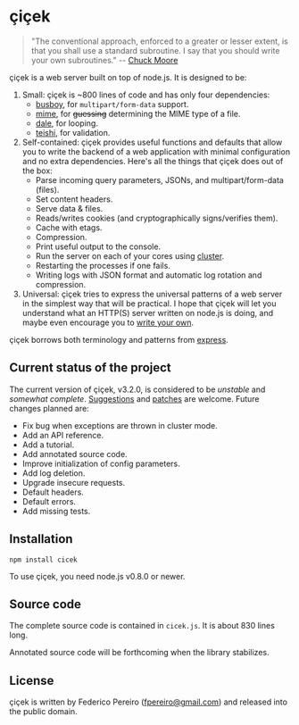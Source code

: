 # çiçek

> "The conventional approach, enforced to a greater or lesser extent, is that you shall use a standard subroutine. I say that you should write your own subroutines." -- [Chuck Moore](http://www.colorforth.com/POL.htm)

çiçek is a web server built on top of node.js. It is designed to be:

1. Small: çiçek is ~800 lines of code and has only four dependencies:
   * [busboy](https://github.com/mscdex/busboy), for `multipart/form-data` support.
   * [mime](https://github.com/broofa/node-mime), for ~~guessing~~ determining the MIME type of a file.
   * [dale](https://github.com/fpereiro/dale), for looping.
   * [teishi](https://github.com/fpereiro/teishi), for validation.
2. Self-contained: çiçek provides useful functions and defaults that allow you to write the backend of a web application with minimal configuration and no extra dependencies. Here's all the things that çiçek does out of the box:
   * Parse incoming query parameters, JSONs, and multipart/form-data (files).
   * Set content headers.
   * Serve data & files.
   * Reads/writes cookies (and cryptographically signs/verifies them).
   * Cache with etags.
   * Compression.
   * Print useful output to the console.
   * Run the server on each of your cores using [cluster](https://nodejs.org/api/cluster.html).
   * Restarting the processes if one fails.
   * Writing logs with JSON format and automatic log rotation and compression.
3. Universal: çiçek tries to express the universal patterns of a web server in the simplest way that will be practical. I hope that çiçek will let you understand what an HTTP(S) server written on node.js is doing, and maybe even encourage you to [write your own](http://www.federicopereiro.com/write/).

çiçek borrows both terminology and patterns from [express](https://github.com/strongloop/express).

## Current status of the project

The current version of çiçek, v3.2.0, is considered to be *unstable* and *somewhat complete*. [Suggestions](https://github.com/fpereiro/cicek/issues) and [patches](https://github.com/fpereiro/cicek/pulls) are welcome. Future changes planned are:

- Fix bug when exceptions are thrown in cluster mode.
- Add an API reference.
- Add a tutorial.
- Add annotated source code.
- Improve initialization of config parameters.
- Add log deletion.
- Upgrade insecure requests.
- Default headers.
- Default errors.
- Add missing tests.

## Installation

`npm install cicek`

To use çiçek, you need node.js v0.8.0 or newer.

## Source code

The complete source code is contained in `cicek.js`. It is about 830 lines long.

Annotated source code will be forthcoming when the library stabilizes.

## License

çiçek is written by Federico Pereiro (fpereiro@gmail.com) and released into the public domain.
